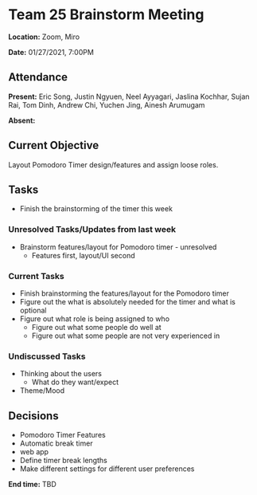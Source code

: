 # Team 25 Brainstorm Meeting

**Location:** Zoom, Miro

**Date:** 01/27/2021, 7:00PM

## Attendance

**Present:** Eric Song, Justin Ngyuen, Neel Ayyagari, Jaslina Kochhar, Sujan Rai, Tom Dinh, Andrew Chi, Yuchen Jing, Ainesh Arumugam

**Absent:** 

## Current Objective
Layout Pomodoro Timer design/features and assign loose roles. 

## Tasks
* Finish the brainstorming of the timer this week

### Unresolved Tasks/Updates from last week
* Brainstorm features/layout for Pomodoro timer - unresolved
  * Features first, layout/UI second

### Current Tasks
* Finish brainstorming the features/layout for the Pomodoro timer
* Figure out the what is absolutely needed for the timer and what is optional
* Figure out what role is being assigned to who
  * Figure out what some people do well at
  * Figure out what some people are not very experienced in
  
### Undiscussed Tasks
* Thinking about the users
  * What do they want/expect
* Theme/Mood

## Decisions
* Pomodoro Timer Features
 * Automatic break timer
 * web app
 * Define timer break lengths
 * Make different settings for different user preferences
 
**End time:** TBD
